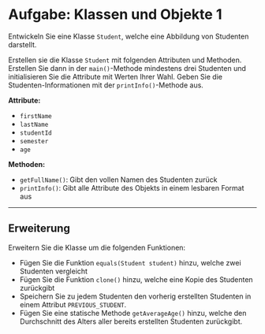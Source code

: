 # Aufgabe: Klassen und Objekte 1

Entwickeln Sie eine Klasse `Student`, welche eine Abbildung von Studenten darstellt.

Erstellen sie die Klasse `Student` mit folgenden Attributen und Methoden. Erstellen Sie dann in der `main()`-Methode mindestens drei Studenten und initialisieren Sie die Attribute mit Werten Ihrer Wahl. Geben Sie die Studenten-Informationen mit der `printInfo()`-Methode aus.

<div class="split">
<div>

**Attribute:**

- `firstName`
- `lastName`
- `studentId`
- `semester`
- `age`

</div>
<div>

**Methoden:**

- `getFullName()`: Gibt den vollen Namen des Studenten zurück
- `printInfo()`: Gibt alle Attribute des Objekts in einem lesbaren Format aus

</div>
</div>

---

## Erweiterung

Erweitern Sie die Klasse um die folgenden Funktionen:

- Fügen Sie die Funktion `equals(Student student)` hinzu, welche zwei Studenten vergleicht
- Fügen Sie die Funktion `clone()` hinzu, welche eine Kopie des Studenten zurückgibt
- Speichern Sie zu jedem Studenten den vorherig erstellten Studenten in einem Attribut `PREVIOUS_STUDENT`.
- Fügen Sie eine statische Methode `getAverageAge()` hinzu, welche den Durchschnitt des Alters aller bereits erstellten Studenten zurückgibt.
